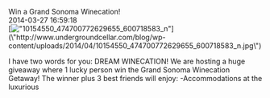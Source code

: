 Win a Grand Sonoma Winecation!<br/>2014-03-27 16:59:18<br/>[![\"10154550_474700772629655_600718583_n\"](\"http://www.undergroundcellar.com/blog/wp-content/uploads/2014/04/10154550_474700772629655_600718583_n.jpg\")](\"http://www.undergroundcellar.com/blog/wp-content/uploads/2014/04/10154550_474700772629655_600718583_n.jpg\")

 I have two words for you: DREAM WINECATION! We are hosting a huge giveaway where 1 lucky person win the Grand Sonoma Winecation Getaway! The winner plus 3 best friends will enjoy: -Accommodations at the luxurious